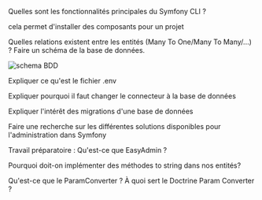 Quelles sont les fonctionnalités principales du Symfony CLI ?

cela permet d'installer des composants pour un projet


Quelles relations existent entre les entités (Many To One/Many To Many/...) ? Faire un schéma de la base de données.

![schema BDD](https://online.visual-paradigm.com/app/diagrams/#diagram:proj=0&type=ClassDiagram)

Expliquer ce qu'est le fichier .env

Expliquer pourquoi il faut changer le connecteur à la base de données

Expliquer l'intérêt des migrations d'une base de données

Faire une recherche sur les différentes solutions disponibles pour l'administration dans Symfony

Travail préparatoire : Qu'est-ce que EasyAdmin ?

Pourquoi doit-on implémenter des méthodes to string dans nos entités?

Qu'est-ce que le ParamConverter ? À quoi sert le Doctrine Param Converter ?

